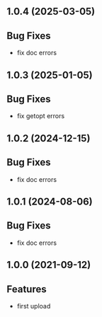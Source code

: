 ## 1.0.4 (2025-03-05)

## Bug Fixes

- fix doc errors

## 1.0.3 (2025-01-05)

## Bug Fixes

- fix getopt errors

## 1.0.2 (2024-12-15)

## Bug Fixes

- fix doc errors

## 1.0.1 (2024-08-06)

## Bug Fixes

- fix doc errors

## 1.0.0 (2021-09-12)

## Features

- first upload

